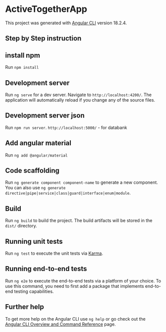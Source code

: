 # ActiveTogetherApp

This project was generated with [Angular CLI](https://github.com/angular/angular-cli) version 18.2.4.

## Step by Step instruction
  ## install npm
  
  Run `npm install`
  
  ## Development server

  Run `ng serve` for a dev server. Navigate to `http://localhost:4200/`. The application will automatically reload if you change any of the source files.

  ## Development server json
  
  Run `npm run server`. `http://localhost:5000/` - for databank

  ## Add angular material

  Run `ng add @angular/material`
 
## Code scaffolding

Run `ng generate component component-name` to generate a new component. You can also use `ng generate directive|pipe|service|class|guard|interface|enum|module`.

## Build

Run `ng build` to build the project. The build artifacts will be stored in the `dist/` directory.

## Running unit tests

Run `ng test` to execute the unit tests via [Karma](https://karma-runner.github.io).

## Running end-to-end tests

Run `ng e2e` to execute the end-to-end tests via a platform of your choice. To use this command, you need to first add a package that implements end-to-end testing capabilities.

## Further help

To get more help on the Angular CLI use `ng help` or go check out the [Angular CLI Overview and Command Reference](https://angular.dev/tools/cli) page.
